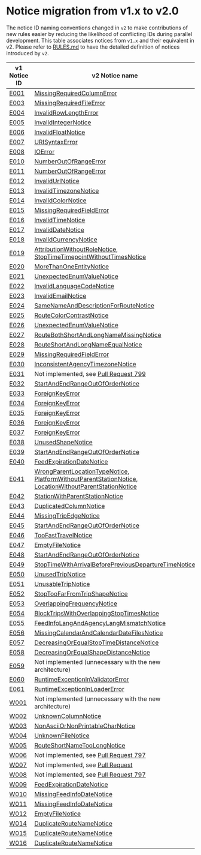 # Notice migration from v1.x to v2.0

The notice ID naming conventions changed in `v2` to make contributions of new rules easier by reducing the likelihood of conflicting IDs during parallel development. This table associates notices from `v1.x` and their equivalent in v2. Please refer to [RULES.md](/RULES.md) to have the detailed definition of notices introduced by `v2`.

| v1 Notice ID                                                                     	| v2 Notice name                                                                                                                                                                                                                            	| v2 Notice category            	|
|----------------------------------------------------------------------------------	|-------------------------------------------------------------------------------------------------------------------------------------------------------------------------------------------------------------------------------------------	|-------------------------------	|
| [E001](https://github.com/MobilityData/gtfs-validator/blob/v1.4.0/RULES.md#E001) 	| [MissingRequiredColumnError](/RULES.md#MissingRequiredColumnError)                                                                                                                                                                        	| [ERROR](/RULES.md#errors)     	|
| [E003](https://github.com/MobilityData/gtfs-validator/blob/v1.4.0/RULES.md#E003) 	| [MissingRequiredFileError](/RULES.md#MissingRequiredFileError)                                                                                                                                                                            	| [ERROR](/RULES.md#errors)     	|
| [E004](https://github.com/MobilityData/gtfs-validator/blob/v1.4.0/RULES.md#E004) 	| [InvalidRowLengthError](/RULES.md#InvalidRowLengthError)                                                                                                                                                                                  	| [ERROR](/RULES.md#errors)     	|
| [E005](https://github.com/MobilityData/gtfs-validator/blob/v1.4.0/RULES.md#E005) 	| [InvalidIntegerNotice](/RULES.md#InvalidIntegerNotice)                                                                                                                                                                                    	| [ERROR](/RULES.md#errors)     	|
| [E006](https://github.com/MobilityData/gtfs-validator/blob/v1.4.0/RULES.md#E006) 	| [InvalidFloatNotice](/RULES.md#InvalidFloatNotice)                                                                                                                                                                                        	| [ERROR](/RULES.md#errors)     	|
| [E007](https://github.com/MobilityData/gtfs-validator/blob/v1.4.0/RULES.md#E007) 	| [URISyntaxError](/RULES.md#URISyntaxError)                                                                                                                                                                                                	| [ERROR](/RULES.md#errors)     	|
| [E008](https://github.com/MobilityData/gtfs-validator/blob/v1.4.0/RULES.md#E008) 	| [IOError](/RULES.md#IOError)                                                                                                                                                                                                              	| [ERROR](/RULES.md#errors)     	|
| [E010](https://github.com/MobilityData/gtfs-validator/blob/v1.4.0/RULES.md#E010) 	| [NumberOutOfRangeError](/RULES.md#NumberOutOfRangeError)                                                                                                                                                                                  	| [ERROR](/RULES.md#errors)     	|
| [E011](https://github.com/MobilityData/gtfs-validator/blob/v1.4.0/RULES.md#E011) 	| [NumberOutOfRangeError](/RULES.md#NumberOutOfRangeError)                                                                                                                                                                                  	| [ERROR](/RULES.md#errors)     	|
| [E012](https://github.com/MobilityData/gtfs-validator/blob/v1.4.0/RULES.md#E012) 	| [InvalidUrlNotice](/RULES.md#InvalidUrlNotice)                                                                                                                                                                                            	| [ERROR](/RULES.md#errors)     	|
| [E013](https://github.com/MobilityData/gtfs-validator/blob/v1.4.0/RULES.md#E013) 	| [InvalidTimezoneNotice](/RULES.md#InvalidTimezoneNotice)                                                                                                                                                                                  	| [ERROR](/RULES.md#errors)     	|
| [E014](https://github.com/MobilityData/gtfs-validator/blob/v1.4.0/RULES.md#E014) 	| [InvalidColorNotice](/RULES.md#InvalidColorNotice)                                                                                                                                                                                        	| [ERROR](/RULES.md#errors)     	|
| [E015](https://github.com/MobilityData/gtfs-validator/blob/v1.4.0/RULES.md#E015) 	| [MissingRequiredFieldError](/RULES.md#MissingRequiredFieldError)                                                                                                                                                                          	| [ERROR](/RULES.md#errors)     	|
| [E016](https://github.com/MobilityData/gtfs-validator/blob/v1.4.0/RULES.md#E016) 	| [InvalidTimeNotice](/RULES.md#InvalidTimeNotice)                                                                                                                                                                                          	| [ERROR](/RULES.md#errors)     	|
| [E017](https://github.com/MobilityData/gtfs-validator/blob/v1.4.0/RULES.md#E017) 	| [InvalidDateNotice](/RULES.md#InvalidDateNotice)                                                                                                                                                                                          	| [ERROR](/RULES.md#errors)     	|
| [E018](https://github.com/MobilityData/gtfs-validator/blob/v1.4.0/RULES.md#E018) 	| [InvalidCurrencyNotice](/RULES.md#InvalidCurrencyNotice)                                                                                                                                                                                  	| [ERROR](/RULES.md#errors)     	|
| [E019](https://github.com/MobilityData/gtfs-validator/blob/v1.4.0/RULES.md#E019) 	| [AttributionWithoutRoleNotice](/RULES.md#AttributionWithoutRoleNotice), [StopTimeTimepointWithoutTimesNotice](/RULES.md#StopTimeTimepointWithoutTimesNotice)                                                                              	| [WARNING](/RULES.md#warnings) 	|
| [E020](https://github.com/MobilityData/gtfs-validator/blob/v1.4.0/RULES.md#E020) 	| [MoreThanOneEntityNotice](/RULES.md#MoreThanOneEntityNotice)                                                                                                                                                                              	| [WARNING](/RULES.md#warnings) 	|
| [E021](https://github.com/MobilityData/gtfs-validator/blob/v1.4.0/RULES.md#E021) 	| [UnexpectedEnumValueNotice](/RULES.md#UnexpectedEnumValueNotice)                                                                                                                                                                          	| [WARNING](/RULES.md#warnings) 	|
| [E022](https://github.com/MobilityData/gtfs-validator/blob/v1.4.0/RULES.md#E022) 	| [InvalidLanguageCodeNotice](/RULES.md#InvalidLanguageCodeNotice)                                                                                                                                                                          	| [ERROR](/RULES.md#errors)     	|
| [E023](https://github.com/MobilityData/gtfs-validator/blob/v1.4.0/RULES.md#E023) 	| [InvalidEmailNotice](/RULES.md#InvalidEmailNotice)                                                                                                                                                                                        	| [ERROR](/RULES.md#errors)     	|
| [E024](https://github.com/MobilityData/gtfs-validator/blob/v1.4.0/RULES.md#E024) 	| [SameNameAndDescriptionForRouteNotice](/RULES.md#SameNameAndDescriptionForRouteNotice)                                                                                                                                                    	| [ERROR](/RULES.md#errors)     	|
| [E025](https://github.com/MobilityData/gtfs-validator/blob/v1.4.0/RULES.md#E025) 	| [RouteColorContrastNotice](/RULES.md#RouteColorContrastNotice)                                                                                                                                                                            	| [ERROR](/RULES.md#errors)     	|
| [E026](https://github.com/MobilityData/gtfs-validator/blob/v1.4.0/RULES.md#E026) 	| [UnexpectedEnumValueNotice](/RULES.md#UnexpectedEnumValueNotice)                                                                                                                                                                          	| [WARNING](/RULES.md#warnings) 	|
| [E027](https://github.com/MobilityData/gtfs-validator/blob/v1.4.0/RULES.md#E027) 	| [RouteBothShortAndLongNameMissingNotice](/RULES.md#RouteBothShortAndLongNameMissingNotice)                                                                                                                                                	| [ERROR](/RULES.md#errors)     	|
| [E028](https://github.com/MobilityData/gtfs-validator/blob/v1.4.0/RULES.md#E028) 	| [RouteShortAndLongNameEqualNotice](/RULES.md#RouteShortAndLongNameEqualNotice)                                                                                                                                                            	| [WARNING](/RULES.md#warnings) 	|
| [E029](https://github.com/MobilityData/gtfs-validator/blob/v1.4.0/RULES.md#E029) 	| [MissingRequiredFieldError](/RULES.md#MissingRequiredFieldError)                                                                                                                                                                          	| [ERROR](/RULES.md#errors)     	|
| [E030](https://github.com/MobilityData/gtfs-validator/blob/v1.4.0/RULES.md#E030) 	| [InconsistentAgencyTimezoneNotice](/RULES.md#InconsistentAgencyTimezoneNotice)                                                                                                                                                            	| [ERROR](/RULES.md#errors)     	|
| [E031](https://github.com/MobilityData/gtfs-validator/blob/v1.4.0/RULES.md#E031) 	| Not implemented, see [Pull Request 799](https://github.com/MobilityData/gtfs-validator/pull/799)                                                                                                                                           	| N/A                           	|
| [E032](https://github.com/MobilityData/gtfs-validator/blob/v1.4.0/RULES.md#E032) 	| [StartAndEndRangeOutOfOrderNotice](/RULES.md#StartAndEndRangeOutOfOrderNotice)                                                                                                                                                            	| [ERROR](/RULES.md#errors)     	|
| [E033](https://github.com/MobilityData/gtfs-validator/blob/v1.4.0/RULES.md#E033) 	| [ForeignKeyError](/RULES.md#ForeignKeyError)                                                                                                                                                                                              	| [ERROR](/RULES.md#errors)     	|
| [E034](https://github.com/MobilityData/gtfs-validator/blob/v1.4.0/RULES.md#E034) 	| [ForeignKeyError](/RULES.md#ForeignKeyError)                                                                                                                                                                                              	| [ERROR](/RULES.md#errors)     	|
| [E035](https://github.com/MobilityData/gtfs-validator/blob/v1.4.0/RULES.md#E035) 	| [ForeignKeyError](/RULES.md#ForeignKeyError)                                                                                                                                                                                              	| [ERROR](/RULES.md#errors)     	|
| [E036](https://github.com/MobilityData/gtfs-validator/blob/v1.4.0/RULES.md#E036) 	| [ForeignKeyError](/RULES.md#ForeignKeyError)                                                                                                                                                                                              	| [ERROR](/RULES.md#errors)     	|
| [E037](https://github.com/MobilityData/gtfs-validator/blob/v1.4.0/RULES.md#E037) 	| [ForeignKeyError](/RULES.md#ForeignKeyError)                                                                                                                                                                                              	| [ERROR](/RULES.md#errors)     	|
| [E038](https://github.com/MobilityData/gtfs-validator/blob/v1.4.0/RULES.md#E038) 	| [UnusedShapeNotice](/RULES.md#UnusedShapeNotice)                                                                                                                                                                                          	| [WARNING](/RULES.md#warnings) 	|
| [E039](https://github.com/MobilityData/gtfs-validator/blob/v1.4.0/RULES.md#E039) 	| [StartAndEndRangeOutOfOrderNotice](/RULES.md#StartAndEndRangeOutOfOrderNotice)                                                                                                                                                            	| [ERROR](/RULES.md#errors)     	|
| [E040](https://github.com/MobilityData/gtfs-validator/blob/v1.4.0/RULES.md#E040) 	| [FeedExpirationDateNotice](/RULES.md#FeedExpirationDateNotice)                                                                                                                                                                            	| [WARNING](/RULES.md#warnings) 	|
| [E041](https://github.com/MobilityData/gtfs-validator/blob/v1.4.0/RULES.md#E041) 	| [WrongParentLocationTypeNotice](/RULES.md#StationWithParentStationNotice), [PlatformWithoutParentStationNotice](/RULES.md#StationWithParentStationNotice), [LocationWithoutParentStationNotice](/RULES.md#StationWithParentStationNotice) 	| [ERROR](/RULES.md#errors)     	|
| [E042](https://github.com/MobilityData/gtfs-validator/blob/v1.4.0/RULES.md#E042) 	| [StationWithParentStationNotice](/RULES.md#StationWithParentStationNotice)                                                                                                                                                                	| [ERROR](/RULES.md#errors)     	|
| [E043](https://github.com/MobilityData/gtfs-validator/blob/v1.4.0/RULES.md#E043) 	| [DuplicatedColumnNotice](/RULES.md#DuplicatedColumnNotice)                                                                                                                                                                                	| [ERROR](/RULES.md#errors)     	|
| [E044](https://github.com/MobilityData/gtfs-validator/blob/v1.4.0/RULES.md#E044) 	| [MissingTripEdgeNotice](/RULES.md#MissingTripEdgeNotice)                                                                                                                                                                                  	| [ERROR](/RULES.md#errors)     	|
| [E045](https://github.com/MobilityData/gtfs-validator/blob/v1.4.0/RULES.md#E045) 	| [StartAndEndRangeOutOfOrderNotice](/RULES.md#StartAndEndRangeOutOfOrderNotice)                                                                                                                                                            	| [ERROR](/RULES.md#errors)     	|
| [E046](https://github.com/MobilityData/gtfs-validator/blob/v1.4.0/RULES.md#E046) 	| [TooFastTravelNotice](/RULES.md#TooFastTravelNotice)                                                                                                                                                                                      	| [WARNING](/RULES.md#warnings) 	|
| [E047](https://github.com/MobilityData/gtfs-validator/blob/v1.4.0/RULES.md#E047) 	| [EmptyFileNotice](/RULES.md#EmptyFileNotice)                                                                                                                                                                                              	| [ERROR](/RULES.md#errors)     	|
| [E048](https://github.com/MobilityData/gtfs-validator/blob/v1.4.0/RULES.md#E048) 	| [StartAndEndRangeOutOfOrderNotice](/RULES.md#StartAndEndRangeOutOfOrderNotice)                                                                                                                                                            	| [ERROR](/RULES.md#errors)     	|
| [E049](https://github.com/MobilityData/gtfs-validator/blob/v1.4.0/RULES.md#E049) 	| [StopTimeWithArrivalBeforePreviousDepartureTimeNotice](/RULES.md#StopTimeWithArrivalBeforePreviousDepartureTimeNotice)                                                                                                                    	| [ERROR](/RULES.md#errors)     	|
| [E050](https://github.com/MobilityData/gtfs-validator/blob/v1.4.0/RULES.md#E050) 	| [UnusedTripNotice](/RULES.md#UnusedTripNotice)                                                                                                                                                                                            	| [WARNING](/RULES.md#warnings) 	|
| [E051](https://github.com/MobilityData/gtfs-validator/blob/v1.4.0/RULES.md#E051) 	| [UnusableTripNotice](/RULES.md#UnusableTripNotice)                                                                                                                                                                                        	| [WARNING](/RULES.md#warnings) 	|
| [E052](https://github.com/MobilityData/gtfs-validator/blob/v1.4.0/RULES.md#E052) 	| [StopTooFarFromTripShapeNotice](/RULES.md#StopTooFarFromTripShapeNotice)                                                                                                                                                                  	| [WARNING](/RULES.md#warnings) 	|
| [E053](https://github.com/MobilityData/gtfs-validator/blob/v1.4.0/RULES.md#E053) 	| [OverlappingFrequencyNotice](/RULES.md#OverlappingFrequencyNotice)                                                                                                                                                                        	| [ERROR](/RULES.md#errors)     	|
| [E054](https://github.com/MobilityData/gtfs-validator/blob/v1.4.0/RULES.md#E054) 	| [BlockTripsWithOverlappingStopTimesNotice](/RULES.md#BlockTripsWithOverlappingStopTimesNotice)                                                                                                                                            	| [ERROR](/RULES.md#errors)     	|
| [E055](https://github.com/MobilityData/gtfs-validator/blob/v1.4.0/RULES.md#E055) 	| [FeedInfoLangAndAgencyLangMismatchNotice](/RULES.md#FeedInfoLangAndAgencyLangMismatchNotice)                                                                                                                                              	| [WARNING](/RULES.md#warnings) 	|
| [E056](https://github.com/MobilityData/gtfs-validator/blob/v1.4.0/RULES.md#E056) 	| [MissingCalendarAndCalendarDateFilesNotice](/RULES.md#MissingCalendarAndCalendarDateFilesNotice)                                                                                                                                          	| [ERROR](/RULES.md#errors)     	|
| [E057](https://github.com/MobilityData/gtfs-validator/blob/v1.4.0/RULES.md#E057) 	| [DecreasingOrEqualStopTimeDistanceNotice](/RULES.md#DecreasingOrEqualStopTimeDistanceNotice)                                                                                                                                              	| [ERROR](/RULES.md#errors)     	|
| [E058](https://github.com/MobilityData/gtfs-validator/blob/v1.4.0/RULES.md#E058) 	| [DecreasingOrEqualShapeDistanceNotice](/RULES.md#DecreasingOrEqualShapeDistanceNotice)                                                                                                                                                    	| [ERROR](/RULES.md#errors)     	|
| [E059](https://github.com/MobilityData/gtfs-validator/blob/v1.4.0/RULES.md#E059) 	| Not implemented (unnecessary with the new architecture)                                                                                                                                                                                   	| N/A                           	|
| [E060](https://github.com/MobilityData/gtfs-validator/blob/v1.4.0/RULES.md#E060) 	| [RuntimeExceptionInValidatorError](/RULES.md#RuntimeExceptionInValidatorError)                                                                                                                                                            	| [ERROR](/RULES.md#errors)     	|
| [E061](https://github.com/MobilityData/gtfs-validator/blob/v1.4.0/RULES.md#E061) 	| [RuntimeExceptionInLoaderError](/RULES.md#RuntimeExceptionInLoaderError)                                                                                                                                                                  	| [ERROR](/RULES.md#errors)     	|
| [W001](https://github.com/MobilityData/gtfs-validator/blob/v1.4.0/RULES.md#W001) 	| Not implemented (unnecessary with the new architecture)                                                                                                                                                                                   	| N/A                           	|
| [W002](https://github.com/MobilityData/gtfs-validator/blob/v1.4.0/RULES.md#W002) 	| [UnknownColumnNotice](https://github.com/MobilityData/gtfs-validator/blob/v1.4.0/RULES.md#UnknownColumnNotice)                                                                                                                            	| [INFO](/RULES.md#info)        	|
| [W003](https://github.com/MobilityData/gtfs-validator/blob/v1.4.0/RULES.md#W003) 	| [NonAsciiOrNonPrintableCharNotice](https://github.com/MobilityData/gtfs-validator/blob/v1.4.0/RULES.md#NonAsciiOrNonPrintableCharNotice)                                                                                                  	| [WARNING](/RULES.md#warnings) 	|
| [W004](https://github.com/MobilityData/gtfs-validator/blob/v1.4.0/RULES.md#W004) 	| [UnknownFileNotice](https://github.com/MobilityData/gtfs-validator/blob/v1.4.0/RULES.md#UnknownFileNotice)                                                                                                                                	| [INFO](/RULES.md#info)        	|
| [W005](https://github.com/MobilityData/gtfs-validator/blob/v1.4.0/RULES.md#W005) 	| [RouteShortNameTooLongNotice](https://github.com/MobilityData/gtfs-validator/blob/v1.4.0/RULES.md#RouteShortNameTooLongNotice)                                                                                                            	| [WARNING](/RULES.md#warnings) 	|
| [W006](https://github.com/MobilityData/gtfs-validator/blob/v1.4.0/RULES.md#W006) 	| Not implemented, see [Pull Request 797](https://github.com/MobilityData/gtfs-validator/pull/797)                                                                                                                                          	| N/A                           	|
| [W007](https://github.com/MobilityData/gtfs-validator/blob/v1.4.0/RULES.md#W007) 	| Not implemented, see [Pull Request](https://github.com/MobilityData/gtfs-validator/pull/797)                                                                                                                                              	| N/A                           	|
| [W008](https://github.com/MobilityData/gtfs-validator/blob/v1.4.0/RULES.md#W008) 	| Not implemented, see [Pull Request 797](https://github.com/MobilityData/gtfs-validator/pull/797)                                                                                                                                          	| N/A                           	|
| [W009](https://github.com/MobilityData/gtfs-validator/blob/v1.4.0/RULES.md#W009) 	| [FeedExpirationDateNotice](https://github.com/MobilityData/gtfs-validator/blob/v1.4.0/RULES.md#FeedExpirationDateNotice)                                                                                                                  	| [WARNING](/RULES.md#warnings) 	|
| [W010](https://github.com/MobilityData/gtfs-validator/blob/v1.4.0/RULES.md#W010) 	| [MissingFeedInfoDateNotice](https://github.com/MobilityData/gtfs-validator/blob/v1.4.0/RULES.md#MissingFeedInfoDateNotice)                                                                                                                	| [WARNING](/RULES.md#warnings) 	|
| [W011](https://github.com/MobilityData/gtfs-validator/blob/v1.4.0/RULES.md#W011) 	| [MissingFeedInfoDateNotice](https://github.com/MobilityData/gtfs-validator/blob/v1.4.0/RULES.md#MissingFeedInfoDateNotice)                                                                                                                	| [WARNING](/RULES.md#warnings) 	|
| [W012](https://github.com/MobilityData/gtfs-validator/blob/v1.4.0/RULES.md#W012) 	| [EmptyFileNotice](https://github.com/MobilityData/gtfs-validator/blob/v1.4.0/RULES.md#EmptyFileNotice)                                                                                                                                    	| [ERROR](/RULES.md#errors)     	|
| [W014](https://github.com/MobilityData/gtfs-validator/blob/v1.4.0/RULES.md#W014) 	| [DuplicateRouteNameNotice](https://github.com/MobilityData/gtfs-validator/blob/v1.4.0/RULES.md#DuplicateRouteNameNotice)                                                                                                                  	| [WARNING](/RULES.md#warnings) 	|
| [W015](https://github.com/MobilityData/gtfs-validator/blob/v1.4.0/RULES.md#W015) 	| [DuplicateRouteNameNotice](https://github.com/MobilityData/gtfs-validator/blob/v1.4.0/RULES.md#DuplicateRouteNameNotice)                                                                                                                  	| [WARNING](/RULES.md#warnings) 	|
| [W016](https://github.com/MobilityData/gtfs-validator/blob/v1.4.0/RULES.md#W016) 	| [DuplicateRouteNameNotice](https://github.com/MobilityData/gtfs-validator/blob/v1.4.0/RULES.md#DuplicateRouteNameNotice)                                                                                                                  	| [WARNING](/RULES.md#warnings) 	|
